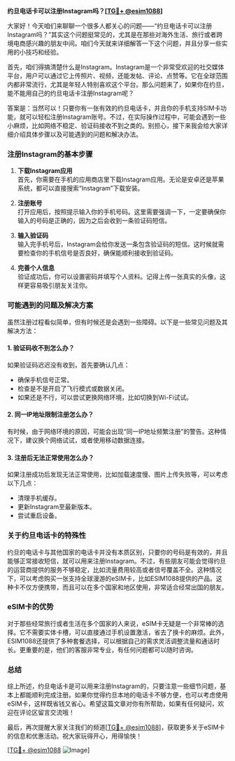 **约旦电话卡可以注册Instagram吗？[[TG💪+ @esim1088](https://t.me/s/esim1088)]**

大家好！今天咱们来聊聊一个很多人都关心的问题——“约旦电话卡可以注册Instagram吗？”其实这个问题挺常见的，尤其是在那些对海外生活、旅行或者跨境电商感兴趣的朋友中间。咱们今天就来详细解答一下这个问题，并且分享一些实用的小技巧和经验。

首先，咱们得搞清楚什么是Instagram。Instagram是一个非常受欢迎的社交媒体平台，用户可以通过它上传照片、视频，还能发帖、评论、点赞等。它在全球范围内都非常流行，尤其是年轻人特别喜欢这个平台。那么问题来了，如果你在约旦，能不能用自己的约旦电话卡注册Instagram呢？

答案是：当然可以！只要你有一张有效的约旦电话卡，并且你的手机支持SIM卡功能，就可以轻松注册Instagram账号。不过，在实际操作过程中，可能会遇到一些小麻烦，比如网络不稳定、验证码接收不到之类的。别担心，接下来我会给大家详细介绍具体步骤以及可能遇到的问题和解决办法。

### 注册Instagram的基本步骤

1. **下载Instagram应用**  
   首先，你需要在手机的应用商店里下载Instagram应用。无论是安卓还是苹果系统，都可以直接搜索“Instagram”下载安装。

2. **注册账号**  
   打开应用后，按照提示输入你的手机号码。这里需要强调一下，一定要确保你输入的号码是正确的，因为之后会收到一条验证码短信。

3. **输入验证码**  
   输入完手机号后，Instagram会给你发送一条包含验证码的短信。这时候就需要检查你的手机信号是否良好，确保能顺利接收到验证码。

4. **完善个人信息**  
   验证成功后，你可以设置密码并填写个人资料。记得上传一张真实的头像，这样更容易吸引朋友关注你。

### 可能遇到的问题及解决方案

虽然注册过程看似简单，但有时候还是会遇到一些障碍。以下是一些常见问题及其解决方法：

#### 1. 验证码收不到怎么办？
如果验证码迟迟没有收到，首先要确认几点：
- 确保手机信号正常。
- 检查是不是开启了飞行模式或数据关闭。
- 如果还是不行，可以尝试更换网络环境，比如切换到Wi-Fi试试。

#### 2. 同一IP地址限制注册怎么办？
有时候，由于网络环境的原因，可能会出现“同一IP地址频繁注册”的警告。这种情况下，建议换个网络试试，或者使用移动数据连接。

#### 3. 注册后无法正常使用怎么办？
如果注册成功后发现无法正常使用，比如加载速度慢、图片上传失败等，可以考虑以下几点：
- 清理手机缓存。
- 更新Instagram至最新版本。
- 尝试重启设备。

### 关于约旦电话卡的特殊性

约旦的电话卡与其他国家的电话卡并没有本质区别，只要你的号码是有效的，并且能够正常接收短信，就可以用来注册Instagram。不过，有些朋友可能会觉得约旦的运营商提供的服务不够稳定，比如流量费用较高或者信号覆盖不全。这种情况下，可以考虑购买一张支持全球漫游的eSIM卡，比如ESIM1088提供的产品。这种卡不仅方便携带，而且可以在多个国家和地区使用，非常适合经常出国的朋友。

### eSIM卡的优势

对于那些经常旅行或者生活在多个国家的人来说，eSIM卡无疑是一个非常棒的选择。它不需要实体卡槽，可以直接通过手机设置激活，省去了换卡的麻烦。此外，ESIM1088还提供了多种套餐选择，可以根据自己的需求灵活调整流量和通话时长。更重要的是，他们的客服非常专业，有任何问题都可以随时咨询。

### 总结

综上所述，约旦电话卡是可以用来注册Instagram的，只要注意一些细节问题，基本上都能顺利完成注册。如果你觉得约旦本地的电话卡不够方便，也可以考虑使用eSIM卡，这样既省钱又省心。希望这篇文章对你有所帮助，如果有任何疑问，欢迎在评论区留言交流哦！

最后，再次提醒大家关注我们的频道[[TG💪+ @esim1088](https://t.me/s/esim1088)]，获取更多关于eSIM卡的信息和优惠活动。祝大家玩得开心，用得愉快！

[[TG💪+ @esim1088](https://t.me/s/esim1088) ![Image](https://i.postimg.cc/4NQfJmqS/Snipaste-2025-05-13-00-14-12.png)]